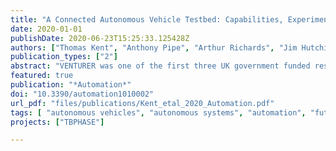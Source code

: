 ```yaml
---
title: "A Connected Autonomous Vehicle Testbed: Capabilities, Experimental Processes and Lessons Learned"
date: 2020-01-01
publishDate: 2020-06-23T15:25:33.125428Z
authors: ["Thomas Kent", "Anthony Pipe", "Arthur Richards", "Jim Hutchinson", "Wolfgang Schuster"]
publication_types: ["2"]
abstract: "VENTURER was one of the first three UK government funded research and innovation projects on Connected Autonomous Vehicles (CAVs) and was conducted predominantly in the South West region of the country. A series of increasingly complex scenarios conducted in an urban setting were used to: (i) evaluate the technology created as a part of the project; (ii) systematically assess participant responses to CAVs and; (iii) inform the development of potential insurance models and legal frameworks. Developing this understanding contributed key steps towards facilitating the deployment of CAVs on UK roads. This paper aims to describe the VENTURER Project trials, their objectives and detail some of the key technologies used. Importantly we aim to introduce some informative challenges that were overcame and the subsequent project and technological lessons learned in a hope to help others plan and execute future CAV research. The project successfully integrated several technologies crucial to CAV development. These included, a Decision Making System using behaviour trees to make high level decisions; A pilot-control system to smoothly and comfortably turn plans into throttle and steering actuation; Sensing and perception systems to make sense of raw sensor data; Inter-CAV Wireless communication capable of demonstrating vehicle-to-vehicle communication of potential hazards. The closely coupled technology integration, testing and participant-focused trial schedule led to a greatly improved understanding of the engineering and societal barriers that CAV development faces. From a behavioural standpoint the importance of reliability and repeatability far outweighs a need for novel trajectories, while the sensor-to-perception capabilities are critical, the process of verification and validation is extremely time consuming."
featured: true
publication: "*Automation*"
doi: "10.3390/automation1010002"
url_pdf: "files/publications/Kent_etal_2020_Automation.pdf"
tags: [ "autonomous vehicles", "autonomous systems", "automation", "future mobility", "sensors", "control", "simulation"]
projects: ["TBPHASE"]

---
```

